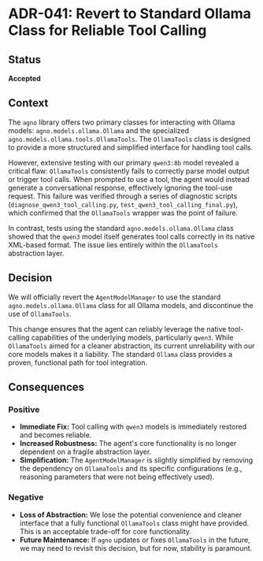 # ADR-041: Revert to Standard Ollama Class for Reliable Tool Calling

## Status

**Accepted**

## Context

The `agno` library offers two primary classes for interacting with Ollama models: `agno.models.ollama.Ollama` and the specialized `agno.models.ollama.tools.OllamaTools`. The `OllamaTools` class is designed to provide a more structured and simplified interface for handling tool calls.

However, extensive testing with our primary `qwen3:8b` model revealed a critical flaw: `OllamaTools` consistently fails to correctly parse model output or trigger tool calls. When prompted to use a tool, the agent would instead generate a conversational response, effectively ignoring the tool-use request. This failure was verified through a series of diagnostic scripts (`diagnose_qwen3_tool_calling.py`, `test_qwen3_tool_calling_final.py`), which confirmed that the `OllamaTools` wrapper was the point of failure.

In contrast, tests using the standard `agno.models.ollama.Ollama` class showed that the `qwen3` model itself generates tool calls correctly in its native XML-based format. The issue lies entirely within the `OllamaTools` abstraction layer.

## Decision

We will officially revert the `AgentModelManager` to use the standard `agno.models.ollama.Ollama` class for all Ollama models, and discontinue the use of `OllamaTools`.

This change ensures that the agent can reliably leverage the native tool-calling capabilities of the underlying models, particularly `qwen3`. While `OllamaTools` aimed for a cleaner abstraction, its current unreliability with our core models makes it a liability. The standard `Ollama` class provides a proven, functional path for tool integration.

## Consequences

### Positive
- **Immediate Fix:** Tool calling with `qwen3` models is immediately restored and becomes reliable.
- **Increased Robustness:** The agent's core functionality is no longer dependent on a fragile abstraction layer.
- **Simplification:** The `AgentModelManager` is slightly simplified by removing the dependency on `OllamaTools` and its specific configurations (e.g., reasoning parameters that were not being effectively used).

### Negative
- **Loss of Abstraction:** We lose the potential convenience and cleaner interface that a fully functional `OllamaTools` class might have provided. This is an acceptable trade-off for core functionality.
- **Future Maintenance:** If `agno` updates or fixes `OllamaTools` in the future, we may need to revisit this decision, but for now, stability is paramount.
